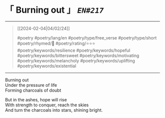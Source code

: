 # &#12300; Burning out &#12301; *`EN#217`*

---

> [[2024-02-04|04/02/24]]
> 
> #poetry 
> #poetry/lang/en 
> #poetry/type/free_verse #poetry/type/short 
> #poetry/rhymed/🔴 
> #poetry/rating/⭐⭐⭐  
> #poetry/keywords/resilience #poetry/keywords/hopeful  #poetry/keywords/bittersweet #poetry/keywords/motivating #poetry/keywords/melancholy #poetry/keywords/uplifting #poetry/keywords/existential 

---

Burning out  
Under the pressure of life  
Forming charcoals of doubt  
  
But in the ashes, hope will rise  
With strength to conquer, reach the skies  
And turn the charcoals into stars, shining bright.